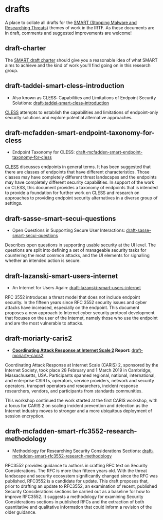 # drafts
A place to collate all drafts for the [SMART (Stopping Malware and Researching Threats)](https://www.irtf.org/mailman/listinfo/smart) themes of work in the IRTF. As these documents are in draft, comments and suggested improvements are welcome!

## draft-charter
The [SMART draft charter](https://github.com/smart-rg/drafts/blob/master/draft-charter.md) should give you a reasonable idea of what SMART aims to achieve and the kind of work you'll find going on in this research group.


## **draft-taddei-smart-cless-introduction**
* Also known as CLESS: Capabilities and Limitations of Endpoint Security Solutions: [draft-taddei-smart-cless-introduction](https://datatracker.ietf.org/doc/draft-taddei-smart-cless-introduction/)

[CLESS](https://datatracker.ietf.org/doc/draft-taddei-smart-cless-introduction/) attempts to establish the capabilities and limitations of endpoint-only security solutions and explore potential alternative approaches. 

## **draft-mcfadden-smart-endpoint-taxonomy-for-cless**
* Endpoint Taxonomy for CLESS: [draft-mcfadden-smart-endpoint-taxonomy-for-cless](https://datatracker.ietf.org/doc/draft-mcfadden-smart-endpoint-taxonomy-for-cless/)

[CLESS](https://datatracker.ietf.org/doc/draft-taddei-smart-cless-introduction/) discusses endpoints in general terms. It has been suggested that there are classes of endpoints that have different characteristics. Those classes may have completely different threat landscapes and the endpoints may have completely different security capabilities. In support of the work on CLESS, this document provides a taxonomy of endpoints that is intended to provide a foundation for further work on CLESS and research on approaches to providing endpoint security alternatives in a diverse group of settings.

## **draft-sasse-smart-secui-questions**
* Open Questions in Supporting Secure User Interactions: [draft-sasse-smart-secui-questions](https://github.com/smart-rg/drafts/blob/master/draft-sasse-smart-secui-questions.txt)

Describes open questions in supporting usable security at the UI level. The questions are split into defining a set of manageable security tasks for countering the most common attacks, and the UI elements for signalling whether an intended action is secure.


## **draft-lazanski-smart-users-internet**
* An Internet for Users Again: [draft-lazanski-smart-users-internet](https://datatracker.ietf.org/doc/draft-lazanski-smart-users-internet/)

RFC 3552 introduces a threat model that does not include endpoint security. In the fifteen years since RFC 3552 security issues and cyber attacks have increased, especially on the endpoint. This document proposes a new approach to Internet cyber security protocol development that focuses on the user of the Internet, namely those who use the endpoint and are the most vulnerable to attacks.


## **draft-moriarty-caris2**
* **[Coordinating Attack Response at Internet Scale 2](https://www.internetsociety.org/events/caris2) Report**: [draft-moriarty-caris2](https://datatracker.ietf.org/doc/draft-moriarty-caris2/)

Coordinating Attack Response at Internet Scale (CARIS) 2, sponsored by the Internet Society, took place 28 February and 1 March 2019 in Cambridge, Massachusetts, USA.  Participants spanned regional, national, international, and enterprise CSIRTs, operators, service providers, network and security operators, transport operators and researchers, incident response researchers, vendors, and participants from standards communities.

This workshop continued the work started at the first CARIS workshop, with a focus for CARIS 2 on scaling incident prevention and detection as the Internet industry moves to stronger and a more ubiquitous deployment of session encryption.


## **draft-mcfadden-smart-rfc3552-research-methodology**
* Methodology for Researching Security Considerations Sections: [draft-mcfadden-smart-rfc3552-research-methodology](https://datatracker.ietf.org/doc/draft-mcfadden-smart-rfc3552-research-methodology/)

RFC3552 provides guidance to authors in crafting RFC text on Security Considerations. The RFC is more than fifteen years old. With the threat landscape and security ecosystem significantly changed since the RFC was published, RFC3552 is a candidate for update. This draft proposes that, prior to drafting an update to RFC3552, an examination of recent, published Security Considerations sections be carried out as a baseline for how to improve RFC3552. It suggests a methodology for examining Security Considerations sections in published RFCs and the extraction of both quantitative and qualitative information that could inform a revision of the older guidance.

